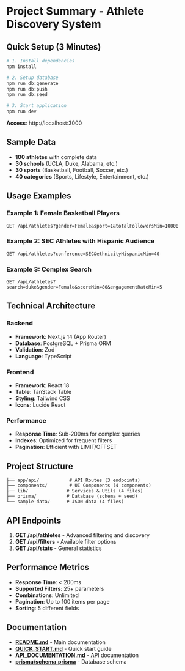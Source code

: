 # Project Summary - Athlete Discovery System

## Quick Setup (3 Minutes)

```bash
# 1. Install dependencies
npm install

# 2. Setup database
npm run db:generate
npm run db:push
npm run db:seed

# 3. Start application
npm run dev
```

**Access**: http://localhost:3000

## Sample Data
- **100 athletes** with complete data
- **30 schools** (UCLA, Duke, Alabama, etc.)
- **30 sports** (Basketball, Football, Soccer, etc.)
- **40 categories** (Sports, Lifestyle, Entertainment, etc.)

## Usage Examples

### Example 1: Female Basketball Players
```
GET /api/athletes?gender=Female&sport=1&totalFollowersMin=10000
```

### Example 2: SEC Athletes with Hispanic Audience
```
GET /api/athletes?conference=SEC&ethnicityHispanicMin=40
```

### Example 3: Complex Search
```
GET /api/athletes?search=duke&gender=Female&scoreMin=80&engagementRateMin=5
```

## Technical Architecture

### Backend
- **Framework**: Next.js 14 (App Router)
- **Database**: PostgreSQL + Prisma ORM
- **Validation**: Zod
- **Language**: TypeScript

### Frontend
- **Framework**: React 18
- **Table**: TanStack Table
- **Styling**: Tailwind CSS
- **Icons**: Lucide React

### Performance
- **Response Time**: Sub-200ms for complex queries
- **Indexes**: Optimized for frequent filters
- **Pagination**: Efficient with LIMIT/OFFSET

## Project Structure

```
├── app/api/           # API Routes (3 endpoints)
├── components/        # UI Components (4 components)
├── lib/              # Services & Utils (4 files)
├── prisma/           # Database (schema + seed)
└── sample-data/      # JSON data (4 files)
```

## API Endpoints

1. **GET /api/athletes** - Advanced filtering and discovery
2. **GET /api/filters** - Available filter options
3. **GET /api/stats** - General statistics

## Performance Metrics

- **Response Time**: < 200ms
- **Supported Filters**: 25+ parameters
- **Combinations**: Unlimited
- **Pagination**: Up to 100 items per page
- **Sorting**: 5 different fields

## Documentation

- **[README.md](../README.md)** - Main documentation
- **[QUICK_START.md](./QUICK_START.md)** - Quick start guide
- **[API_DOCUMENTATION.md](./API_DOCUMENTATION.md)** - API documentation
- **[prisma/schema.prisma](../prisma/schema.prisma)** - Database schema

